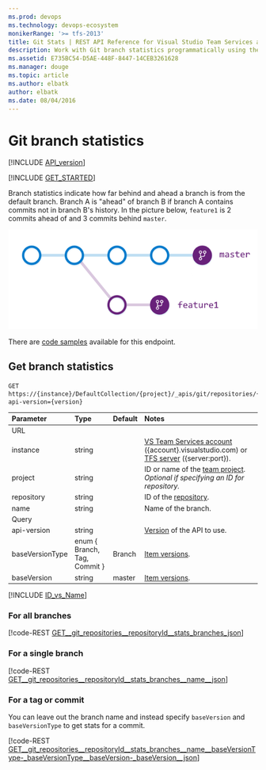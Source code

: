 ```yaml
---
ms.prod: devops
ms.technology: devops-ecosystem
monikerRange: '>= tfs-2013'
title: Git Stats | REST API Reference for Visual Studio Team Services and Team Foundation Server
description: Work with Git branch statistics programmatically using the REST APIs for Visual Studio Team Services and Team Foundation Server.
ms.assetid: E735BC54-D5AE-448F-8447-14CEB3261628
ms.manager: douge
ms.topic: article
ms.author: elbatk
author: elbatk
ms.date: 08/04/2016
---
```


# Git branch statistics
[!INCLUDE [API_version](../_data/version.md)]

[!INCLUDE [GET_STARTED](../_data/get-started.md)]

Branch statistics indicate how far behind and ahead a branch is from the default branch.
Branch A is "ahead" of branch B if branch A contains commits not in branch B's history.
In the picture below, `feature1` is 2 commits ahead of and 3 commits behind `master`.

![Two branches illustrating ahead/behind](./_img/ahead-behind.png)

There are [code samples](https://github.com/Microsoft/vsts-dotnet-samples/blob/master/ClientLibrary/Snippets/Microsoft.TeamServices.Samples.Client/Git/BranchStatsSample.cs) available for this endpoint.


## Get branch statistics

```no-highlight
GET https://{instance}/DefaultCollection/{project}/_apis/git/repositories/{repository}/stats/branches[/{name}]?api-version={version}
```

| Parameter         | Type                         | Default | Notes
|:------------------|:-----------------------------|:--------|:----------------------------------------------------------------------------------------------------------------------------
| URL
| instance          | string                       |         | [VS Team Services account](/vsts/integrate/get-started/rest/basics) ({account}.visualstudio.com) or [TFS server](/vsts/integrate/get-started/rest/basics) ({server:port}).
| project           | string                       |         | ID or name of the [team project](../tfs/projects.md). *Optional if specifying an ID for repository.*
| repository        | string                       |         | ID of the [repository](./repositories.md).
| name              | string                       |         | Name of the branch.
| Query
| api-version       | string                       |         | [Version](../../concepts/rest-api-versioning.md) of the API to use.
| baseVersionType   | enum { Branch, Tag, Commit } | Branch  | [Item versions](./items.md#getaspecificversion).
| baseVersion       | string                       | master  | [Item versions](./items.md#getaspecificversion).

[!INCLUDE [ID_vs_Name](_data/id_or_name.md)]

### For all branches 

[!code-REST [GET__git_repositories__repositoryId__stats_branches_json](./_data/stats/GET__git_repositories__repositoryId__stats_branches.json)]

### For a single branch

[!code-REST [GET__git_repositories__repositoryId__stats_branches__name__json](./_data/stats/GET__git_repositories__repositoryId__stats_branches__name_.json)]

### For a tag or commit

You can leave out the branch name and instead specify `baseVersion` and `baseVersionType` to get stats for a commit.

[!code-REST [GET__git_repositories__repositoryId__stats_branches__name__baseVersionType-_baseVersionType__baseVersion-_baseVersion__json](./_data/stats/GET__git_repositories__repositoryId__stats_branches__name__baseVersionType-_baseVersionType__baseVersion-_baseVersion_.json)]




